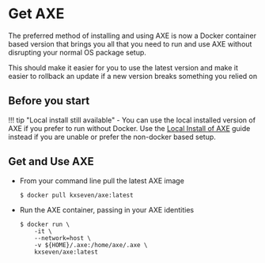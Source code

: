 # Get AXE

The preferred method of installing and using AXE is now a Docker container based version that brings you all that you need to run and use AXE without disrupting your normal OS package setup.

This should make it easier for you to use the latest version and make it easier to rollback an update if a new version breaks something you relied on

## Before you start

!!! tip "Local install still available"
    - You can use the local installed version of AXE if you prefer to run without Docker. Use the [Local Install of AXE](/content/user-guide/installing/) guide instead if you are unable or prefer the non-docker based setup.


## Get and Use AXE

- From your command line pull the latest AXE image

    ```console
    $ docker pull kxseven/axe:latest
    ```

- Run the AXE container, passing in your AXE identities

    ```console
    $ docker run \
        -it \
        --network=host \
        -v ${HOME}/.axe:/home/axe/.axe \
        kxseven/axe:latest
    ```

